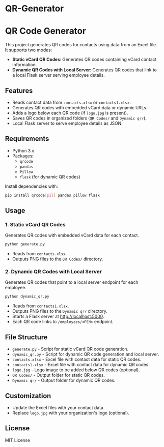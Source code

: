 # QR-Generator

# QR Code Generator

This project generates QR codes for contacts using data from an Excel file. It supports two modes:
- **Static vCard QR Codes**: Generates QR codes containing vCard contact information.
- **Dynamic QR Codes with Local Server**: Generates QR codes that link to a local Flask server serving employee details.

## Features

- Reads contact data from `contacts.xlsx` or `contacts1.xlsx`.
- Generates QR codes with embedded vCard data or dynamic URLs.
- Adds a logo below each QR code (if `logo.jpg` is present).
- Saves QR codes in organized folders (`QR Codes/` and `Dynamic qr/`).
- Local Flask server to serve employee details as JSON.

## Requirements

- Python 3.x
- Packages:
  - `qrcode`
  - `pandas`
  - `Pillow`
  - `flask` (for dynamic QR codes)

Install dependencies with:

```sh
pip install qrcode[pil] pandas pillow flask
```

## Usage

### 1. Static vCard QR Codes

Generates QR codes with embedded vCard data for each contact.

```sh
python generate.py
```

- Reads from `contacts.xlsx`.
- Outputs PNG files to the `QR Codes/` directory.

### 2. Dynamic QR Codes with Local Server

Generates QR codes that point to a local server endpoint for each employee.

```sh
python dynamic_qr.py
```

- Reads from `contacts1.xlsx`.
- Outputs PNG files to the `Dynamic qr/` directory.
- Starts a Flask server at [http://localhost:5000](http://localhost:5000).
- Each QR code links to `/employees/<PEN>` endpoint.

## File Structure

- `generate.py` - Script for static vCard QR code generation.
- `dynamic_qr.py` - Script for dynamic QR code generation and local server.
- `contacts.xlsx` - Excel file with contact data for static QR codes.
- `contacts1.xlsx` - Excel file with contact data for dynamic QR codes.
- `logo.jpg` - Logo image to be added below QR codes (optional).
- `QR Codes/` - Output folder for static QR codes.
- `Dynamic qr/` - Output folder for dynamic QR codes.

## Customization

- Update the Excel files with your contact data.
- Replace `logo.jpg` with your organization's logo (optional).

## License

MIT License
